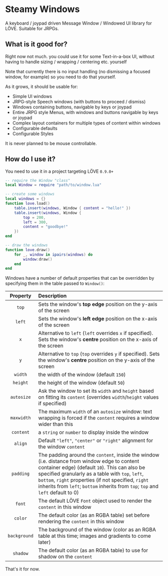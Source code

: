 # Steamy Windows
A keyboard / joypad driven Message Window / Windowed UI library for LÖVE. Suitable for JRPGs.

## What is it good for?
Right now not much. you could use it for some Text-in-a-box UI,
without having to handle sizing / wrapping / centering etc. yourself

Note that currently there is no input handling (no dismissing a focused window, for example) so you need to do that yourself.

As it grows, it should be usable for:
- Simple UI windows
- JRPG-style Speech windows (with buttons to proceed / dismiss)
- Windows containing buttons, navigable by keys or joypad
- Entire JRPG style Menus, with windows and buttons navigable by keys or joypad
- Complex layout containers for multiple types of content within windows
- Configurable defaults
- Configurable Styles

It is never planned to be mouse controllable.

## How do I use it?
You need to use it in a project targeting LÖVE  `0.9.0+`

```lua
-- require the Window "class"
local Window = require "path/to/window.lua"

-- create some windows
local windows = {}
function love.load()
	table.insert(windows, Window { content = "hello!" })
	table.insert(windows, Window {
		top = 200,
		left = 300,
		content = "goodbye!"
	})
end

-- draw the windows
function love.draw()
	for _, window in ipairs(windows) do
		window:draw()
	end
end
```

Windows have a number of default properties that can be overridden by specifying them in the table passed to `Window()`:

Property | Description
:-------:|:------------
`top` | Sets the window's **top edge** position on the y-axis of the screen
`left` | Sets the window's **left edge** position on the x-axis of the screen
`x` | Alternative to `left` (`left` overrides `x` if specified). Sets the window's **centre** position on the x-axis of the screen
`y` | Alternative to `top` (`top` overrides `y` if specified). Sets the window's **centre** position on the y-axis of the screen
`width` | the width of the window (default `150`)
`height` | the height of the window (default `50`)
`autosize` | Ask the window to set its `width` and `height` based on fitting its `content` (overrides `width`/`height` values if specified)
`maxwidth` | The maximum `width` of an `autosize` window: text wrapping is forced if the `content` requires a window wider than this
`content` | a `string` or `number` to display inside the window
`align` | Default `"left"`, `"center"` or `"right"` alignment for the window `content`
`padding` | The padding around the `content`, inside the window (i.e. distance from window edge to content container edge) (default `10`). This can also be specified granularly as a table with `top`, `left`, `bottom`, `right` properties (if not specified, `right` inherits from `left`; `bottom` inherits from `top`; `top` and `left` default to 0)
`font` | The default LÖVE `Font` object used to render the `content` in this window
`color` | The default color (as an RGBA table) set before rendering the `content` in this window
`background` | The background of the window (color as an RGBA table at this time; images and gradients to come later)
`shadow` | The default color (as an RGBA table) to use for shadow on the `content`


That's it for now.